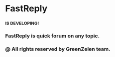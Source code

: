 # FastReply
### <sub>IS DEVELOPING!</sub>
### FastReply is quick forum on any topic.
### __@ All rights reserved by GreenZelen team.__

